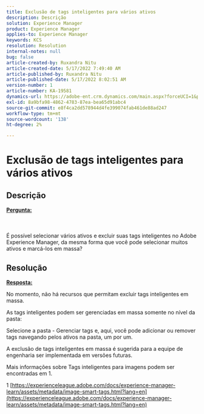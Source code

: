 ```yaml
---
title: Exclusão de tags inteligentes para vários ativos
description: Descrição
solution: Experience Manager
product: Experience Manager
applies-to: Experience Manager
keywords: KCS
resolution: Resolution
internal-notes: null
bug: false
article-created-by: Ruxandra Nitu
article-created-date: 5/17/2022 7:49:40 AM
article-published-by: Ruxandra Nitu
article-published-date: 5/17/2022 8:02:51 AM
version-number: 1
article-number: KA-19581
dynamics-url: https://adobe-ent.crm.dynamics.com/main.aspx?forceUCI=1&pagetype=entityrecord&etn=knowledgearticle&id=a4e0f7e1-b5d5-ec11-a7b5-000d3a37750e
exl-id: 8a9bfa98-4862-4783-87ea-bea65d91abc4
source-git-commit: e8f4ca2dd578944d4fe399074fab461de88ad247
workflow-type: tm+mt
source-wordcount: '138'
ht-degree: 2%

---
```


# Exclusão de tags inteligentes para vários ativos

## Descrição

<u><b>Pergunta:</b></u><br><br> <br><br>É possível selecionar vários ativos e excluir suas tags inteligentes no Adobe Experience Manager, da mesma forma que você pode selecionar muitos ativos e marcá-los em massa?

## Resolução


<u><b>Resposta:</b></u>

No momento, não há recursos que permitam excluir tags inteligentes em massa.

As tags inteligentes podem ser gerenciadas em massa somente no nível da pasta:

Selecione a pasta - Gerenciar tags e, aqui, você pode adicionar ou remover tags navegando pelos ativos na pasta, um por um.

A exclusão de tags inteligentes em massa é sugerida para a equipe de engenharia ser implementada em versões futuras.

Mais informações sobre Tags inteligentes para imagens podem ser encontradas em 1.







1 [https://experienceleague.adobe.com/docs/experience-manager-learn/assets/metadata/image-smart-tags.html?lang=en](https://experienceleague.adobe.com/docs/experience-manager-learn/assets/metadata/image-smart-tags.html?lang=en)
